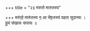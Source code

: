+++
title = "२३ मरुतो मारुतस्य"

+++
मरु॑तो॒ मारु॑तस्य न॒ आ भे॑ष॒जस्य॑ वहता सुदानवः ।  
यू॒यं स॑खायः सप्तयः ॥